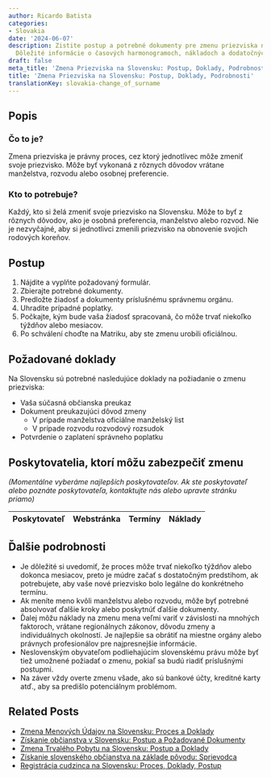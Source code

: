 ```yaml
---
author: Ricardo Batista
categories:
- Slovakia
date: '2024-06-07'
description: Zistite postup a potrebné dokumenty pre zmenu priezviska na Slovensku.
  Dôležité informácie o časových harmonogramoch, nákladoch a dodatočných krokoch.
draft: false
meta_title: 'Zmena Priezviska na Slovensku: Postup, Doklady, Podrobnosti'
title: 'Zmena Priezviska na Slovensku: Postup, Doklady, Podrobnosti'
translationKey: slovakia-change_of_surname
---
```



## Popis
### Čo to je?
Zmena priezviska je právny proces, cez ktorý jednotlivec môže zmeniť svoje priezvisko. Môže byť vykonaná z rôznych dôvodov vrátane manželstva, rozvodu alebo osobnej preferencie.

### Kto to potrebuje?
Každý, kto si želá zmeniť svoje priezvisko na Slovensku. Môže to byť z rôznych dôvodov, ako je osobná preferencia, manželstvo alebo rozvod. Nie je nezvyčajné, aby si jednotlivci zmenili priezvisko na obnovenie svojich rodových koreňov.

## Postup
1. Nájdite a vyplňte požadovaný formulár.
2. Zbierajte potrebné dokumenty.
3. Predložte žiadosť a dokumenty príslušnému správnemu orgánu.
4. Uhradite prípadné poplatky.
5. Počkajte, kým bude vaša žiadosť spracovaná, čo môže trvať niekoľko týždňov alebo mesiacov.
6. Po schválení choďte na Matriku, aby ste zmenu urobili oficiálnou.

## Požadované doklady
Na Slovensku sú potrebné nasledujúce doklady na požiadanie o zmenu priezviska:

- Vaša súčasná občianska preukaz
- Dokument preukazujúci dôvod zmeny
  * V prípade manželstva oficiálne manželský list
  * V prípade rozvodu rozvodový rozsudok
- Potvrdenie o zaplatení správneho poplatku

## Poskytovatelia, ktorí môžu zabezpečiť zmenu
_(Momentálne vyberáme najlepších poskytovateľov. Ak ste poskytovateľ alebo poznáte poskytovateľa, kontaktujte nás alebo upravte stránku priamo)_

| Poskytovateľ    |     Webstránka  |     Termíny      |       Náklady    |
| :-------------: | :-------------: |  :-------------: | :-------------: |

## Ďalšie podrobnosti
- Je dôležité si uvedomiť, že proces môže trvať niekoľko týždňov alebo dokonca mesiacov, preto je múdre začať s dostatočným predstihom, ak potrebujete, aby vaše nové priezvisko bolo legálne do konkrétneho termínu.
- Ak meníte meno kvôli manželstvu alebo rozvodu, môže byť potrebné absolvovať ďalšie kroky alebo poskytnúť ďalšie dokumenty.
- Ďalej môžu náklady na zmenu mena veľmi variť v závislosti na mnohých faktoroch, vrátane regionálnych zákonov, dôvodu zmeny a individuálnych okolností. Je najlepšie sa obrátiť na miestne orgány alebo právnych profesionálov pre najpresnejšie informácie.
- Neslovenským obyvateľom podliehajúcim slovenskému právu môže byť tiež umožnené požiadať o zmenu, pokiaľ sa budú riadiť príslušnými postupmi.
- Na záver vždy overte zmenu všade, ako sú bankové účty, kreditné karty atď., aby sa predišlo potenciálnym problémom.
## Related Posts

- [Zmena Menových Údajov na Slovensku: Proces a Doklady](https://tramitit.com/sk/guides/slovakia/zmena_mena/)
- [Získanie občianstva v Slovensku: Postup a Požadované Dokumenty](https://tramitit.com/sk/guides/slovakia/nadobudnutie_slovenskeho_obcianstva/)
- [Zmena Trvalého Pobytu na Slovensku: Postup a Doklady](https://tramitit.com/sk/guides/slovakia/zmena_trvaleho_pobytu/)
- [Získanie slovenského občianstva na základe pôvodu: Sprievodca](https://tramitit.com/sk/guides/slovakia/podanie_prihlasky_na_statne_obcianstvo/)
- [Registrácia cudzinca na Slovensku: Proces, Doklady, Postup](https://tramitit.com/sk/guides/slovakia/registracia_cudzieho_statneho_prislusnika/)